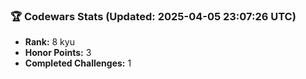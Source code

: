 ### 🏆 Codewars Stats (Updated: 2025-04-05 23:07:26 UTC)

- **Rank:** 8 kyu
- **Honor Points:** 3
- **Completed Challenges:** 1
